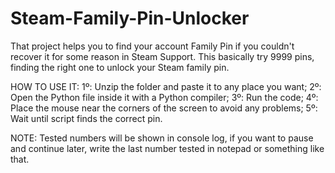 # Steam-Family-Pin-Unlocker
That project helps you to find your account Family Pin if you couldn't recover it for some reason in Steam Support.
This basically try 9999 pins, finding the right one to unlock your Steam family pin.

HOW TO USE IT:
1º: Unzip the folder and paste it to any place you want;
2º: Open the Python file inside it with a Python compiler;
3º: Run the code;
4º: Place the mouse near the corners of the screen to avoid any problems;
5º: Wait until script finds the correct pin.

NOTE: Tested numbers will be shown in console log, if you want to pause and continue later, write the last number tested in notepad or something like that.
